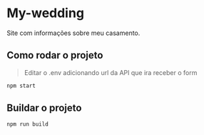 # My-wedding

<p>
Site com informações sobre meu casamento.
</p>

## Como rodar o projeto

> Editar o .env adicionando url da API que ira receber o form

```bash
npm start
```

## Buildar o projeto

```bash
npm run build
```
